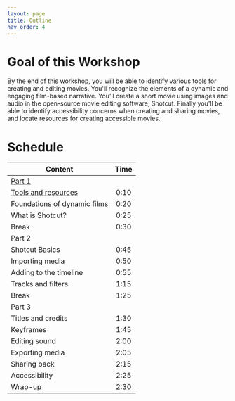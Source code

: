 ```yaml
---
layout: page
title: Outline
nav_order: 4
---
```

# Goal of this Workshop
By the end of this workshop, you will be able to identify various tools for creating and editing movies. You'll recognize the elements of a dynamic and engaging film-based narrative. You'll create a short movie using images and audio in the open-source movie editing software, Shotcut. Finally you'll be able to identify accessibility concerns when creating and sharing movies, and locate resources for creating accessible movies.

# Schedule

| Content   | Time
| ------- |:-------------:
| [Part 1](/Making_Movies_For_Archivists/Part-1/part-1.md)  |
| [Tools and resources](/Making_Movies_For_Archivists/Part-1/tools-and-resources.md)| 0:10
| Foundations of dynamic films| 0:20
| What is Shotcut?| 0:25
| Break | 0:30
| Part 2 |
| Shotcut Basics | 0:45
| Importing media | 0:50
| Adding to the timeline | 0:55
| Tracks and filters | 1:15
| Break | 1:25
| Part 3 |
| Titles and credits | 1:30
| Keyframes | 1:45
| Editing sound | 2:00
| Exporting media | 2:05
| Sharing back | 2:15
| Accessibility | 2:25
| Wrap-up | 2:30
